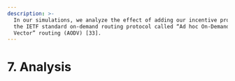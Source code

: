 ```yaml
---
description: >-
  In our simulations, we analyze the effect of adding our incentive protocol to
  the IETF standard on-demand routing protocol called “Ad hoc On-Demand Distance
  Vector” routing (AODV) [33].
---
```


# 7. Analysis

